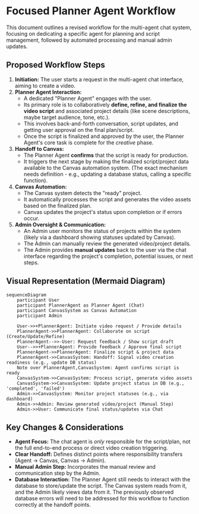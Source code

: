 # Focused Planner Agent Workflow

This document outlines a revised workflow for the multi-agent chat system, focusing on dedicating a specific agent for planning and script management, followed by automated processing and manual admin updates.

## Proposed Workflow Steps

1.  **Initiation:** The user starts a request in the multi-agent chat interface, aiming to create a video.
2.  **Planner Agent Interaction:**
    *   A dedicated "Planner Agent" engages with the user.
    *   Its primary role is to collaboratively **define, refine, and finalize the video script** and associated project details (like scene descriptions, maybe target audience, tone, etc.).
    *   This involves back-and-forth conversation, script updates, and getting user approval on the final plan/script.
    *   Once the script is finalized and approved by the user, the Planner Agent's core task is complete for the *creative* phase.
3.  **Handoff to Canvas:**
    *   The Planner Agent **confirms** that the script is ready for production.
    *   It triggers the next stage by making the finalized script/project data available to the Canvas automation system. (The exact mechanism needs definition - e.g., updating a database status, calling a specific function).
4.  **Canvas Automation:**
    *   The Canvas system detects the "ready" project.
    *   It automatically processes the script and generates the video assets based on the finalized plan.
    *   Canvas updates the project's status upon completion or if errors occur.
5.  **Admin Oversight & Communication:**
    *   An Admin user monitors the status of projects within the system (likely via a dashboard showing statuses updated by Canvas).
    *   The Admin can manually review the generated video/project details.
    *   The Admin provides **manual updates** back to the user via the chat interface regarding the project's completion, potential issues, or next steps.

## Visual Representation (Mermaid Diagram)

```mermaid
sequenceDiagram
    participant User
    participant PlannerAgent as Planner Agent (Chat)
    participant CanvasSystem as Canvas Automation
    participant Admin

    User->>+PlannerAgent: Initiate video request / Provide details
    PlannerAgent->>PlannerAgent: Collaborate on script (Create/Update/Refine)
    PlannerAgent-->>-User: Request feedback / Show script draft
    User-->>+PlannerAgent: Provide feedback / Approve final script
    PlannerAgent->>PlannerAgent: Finalize script & project data
    PlannerAgent->>CanvasSystem: Handoff: Signal video creation readiness (e.g., update DB status)
    Note over PlannerAgent,CanvasSystem: Agent confirms script is ready
    CanvasSystem->>CanvasSystem: Process script, generate video assets
    CanvasSystem->>CanvasSystem: Update project status in DB (e.g., 'completed', 'failed')
    Admin->>CanvasSystem: Monitor project statuses (e.g., via dashboard)
    Admin->>Admin: Review generated video/project (Manual Step)
    Admin->>User: Communicate final status/updates via Chat
```

## Key Changes & Considerations

*   **Agent Focus:** The chat agent is *only* responsible for the script/plan, not the full end-to-end process or direct video creation triggering.
*   **Clear Handoff:** Defines distinct points where responsibility transfers (Agent -> Canvas, Canvas -> Admin).
*   **Manual Admin Step:** Incorporates the manual review and communication step by the Admin.
*   **Database Interaction:** The Planner Agent still needs to interact with the database to store/update the script. The Canvas system reads from it, and the Admin likely views data from it. The previously observed database errors will need to be addressed for this workflow to function correctly at the handoff points.
